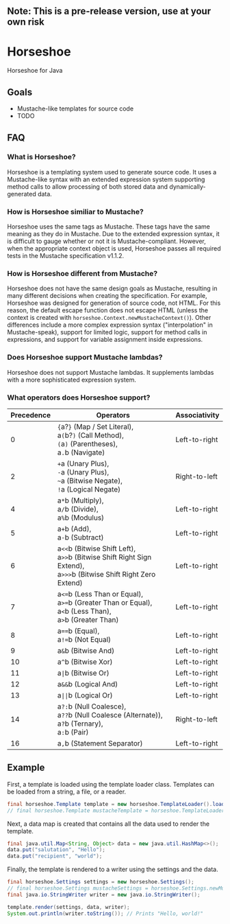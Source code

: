 ## Note: This is a pre-release version, use at your own risk

# Horseshoe
Horseshoe for Java

## Goals
* Mustache-like templates for source code
* TODO

## FAQ
### What is Horseshoe?
Horseshoe is a templating system used to generate source code. It uses a Mustache-like syntax with an extended expression system supporting method calls to allow processing of both stored data and dynamically-generated data.

### How is Horseshoe similiar to Mustache?
Horseshoe uses the same tags as Mustache. These tags have the same meaning as they do in Mustache. Due to the extended expression syntax, it is difficult to gauge whether or not it is Mustache-compliant. However, when the appropriate context object is used, Horseshoe passes all required tests in the Mustache specification v1.1.2.

### How is Horseshoe different from Mustache?
Horseshoe does not have the same design goals as Mustache, resulting in many different decisions when creating the specification. For example, Horseshoe was designed for generation of source code, not HTML. For this reason, the default escape function does not escape HTML (unless the context is created with `horseshoe.Context.newMustacheContext()`). Other differences include a more complex expression syntax ("interpolation" in Mustache-speak), support for limited logic, support for method calls in expressions, and support for variable assignment inside expressions.

### Does Horseshoe support Mustache lambdas?
Horseshoe does not support Mustache lambdas. It supplements lambdas with a more sophisticated expression system.

### What operators does Horseshoe support?
Precedence | Operators | Associativity
---------- | --------- | -------------
0 | <code>{</code>a?<code>}</code> (Map / Set Literal), <br>a<code>(</code>b?<code>)</code> (Call Method), <br><code>(</code>a<code>)</code> (Parentheses), <br>a<code>.</code>b (Navigate) | Left-to-right
2 | <code>+</code>a (Unary Plus), <br><code>-</code>a (Unary Plus), <br><code>~</code>a (Bitwise Negate), <br><code>!</code>a (Logical Negate) | Right-to-left
4 | a<code>*</code>b (Multiply), <br>a<code>/</code>b (Divide), <br>a<code>%</code>b (Modulus) | Left-to-right
5 | a<code>+</code>b (Add), <br>a<code>-</code>b (Subtract) | Left-to-right
6 | a<code><<</code>b (Bitwise Shift Left), <br>a<code>>></code>b (Bitwise Shift Right Sign Extend), <br>a<code>>>></code>b (Bitwise Shift Right Zero Extend) | Left-to-right
7 | a<code><=</code>b (Less Than or Equal), <br>a<code>>=</code>b (Greater Than or Equal), <br>a<code><</code>b (Less Than), <br>a<code>></code>b (Greater Than) | Left-to-right
8 | a<code>==</code>b (Equal), <br>a<code>!=</code>b (Not Equal) | Left-to-right
9 | a<code>&</code>b (Bitwise And) | Left-to-right
10 | a<code>^</code>b (Bitwise Xor) | Left-to-right
11 | a<code>&#124;</code>b (Bitwise Or) | Left-to-right
12 | a<code>&&</code>b (Logical And) | Left-to-right
13 | a<code>&#124;&#124;</code>b (Logical Or) | Left-to-right
14 | a<code>?:</code>b (Null Coalesce), <br>a<code>??</code>b (Null Coalesce (Alternate)), <br>a<code>?</code>b (Ternary), <br>a<code>:</code>b (Pair) | Right-to-left
16 | a<code>,</code>b (Statement Separator) | Left-to-right

## Example
First, a template is loaded using the template loader class. Templates can be loaded from a string, a file, or a reader.
```java
final horseshoe.Template template = new horseshoe.TemplateLoader().load("Hello World", "{{{salutation}}}, {{ recipient }}!");
// final horseshoe.Template mustacheTemplate = horseshoe.TemplateLoader.newMustacheLoader().load("Hello World", "{{{salutation}}}, {{ recipient }}!");
```

Next, a data map is created that contains all the data used to render the template.
```java
final java.util.Map<String, Object> data = new java.util.HashMap<>();
data.put("salutation", "Hello");
data.put("recipient", "world");
```

Finally, the template is rendered to a writer using the settings and the data.
```java
final horseshoe.Settings settings = new horseshoe.Settings();
// final horseshoe.Settings mustacheSettings = horseshoe.Settings.newMustacheSettings();
final java.io.StringWriter writer = new java.io.StringWriter();

template.render(settings, data, writer);
System.out.println(writer.toString()); // Prints "Hello, world!"
```

